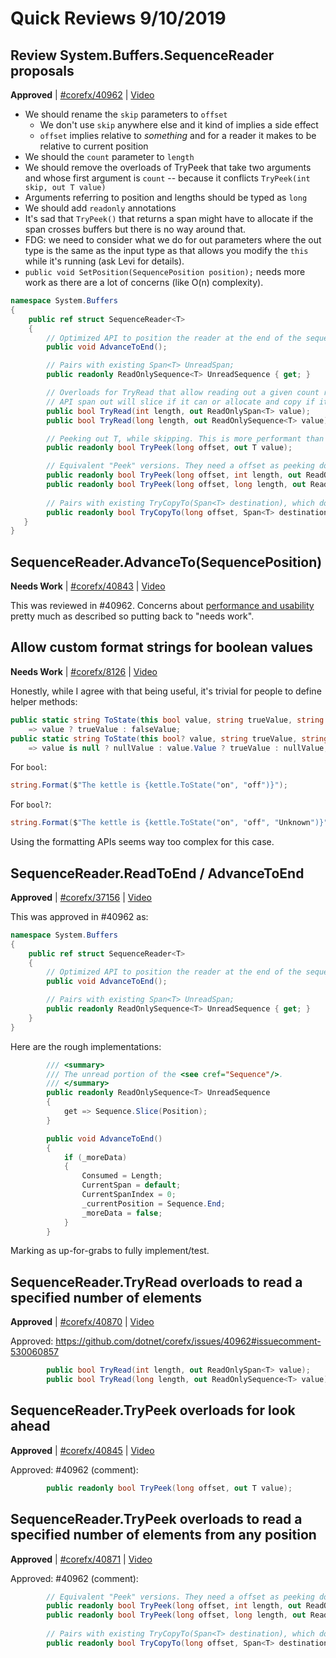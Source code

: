 # Quick Reviews 9/10/2019

## Review System.Buffers.SequenceReader<T> proposals

**Approved** | [#corefx/40962](https://github.com/dotnet/corefx/issues/40962#issuecomment-530060857) | [Video](https://www.youtube.com/watch?v=Vf-Gj0h8Uws&t=0h0m0s)

* We should rename the `skip` parameters to `offset`
    - We don't use `skip` anywhere else and it kind of implies a side effect
    - `offset` implies relative to *something* and for a reader it makes to be relative to current position
* We should the `count` parameter to `length`
* We should remove the overloads of TryPeek that take two arguments and whose first argument is `count` -- because it conflicts `TryPeek(int skip, out T value)`
* Arguments referring to position and lengths should be typed as `long`
* We should add `readonly` annotations
* It's sad that `TryPeek()` that returns a span might have to allocate if the span crosses buffers but there is no way around that.
* FDG: we need to consider what we do for out parameters where the out type is the same as the input type as that allows you modify the `this` while it's running (ask Levi for details).
* `public void SetPosition(SequencePosition position);` needs more work as there are a lot of concerns (like O(n) complexity).

```C#
namespace System.Buffers
{
    public ref struct SequenceReader<T>
    {
        // Optimized API to position the reader at the end of the sequence (much faster than what users can write)
        public void AdvanceToEnd();

        // Pairs with existing Span<T> UnreadSpan;
        public readonly ReadOnlySequence<T> UnreadSequence { get; }

        // Overloads for TryRead that allow reading out a given count rather than to some delimiter (as with existing
        // API span out will slice if it can or allocate and copy if it has to).
        public bool TryRead(int length, out ReadOnlySpan<T> value);
        public bool TryRead(long length, out ReadOnlySequence<T> value);

        // Peeking out T, while skipping. This is more performant than users can write (avoids rewinding).
        public readonly bool TryPeek(long offset, out T value);

        // Equivalent "Peek" versions. They need a offset as peeking doesn't advance the reader and rewinding is super expensive.
        public readonly bool TryPeek(long offset, int length, out ReadOnlySpan<T> value);
        public readonly bool TryPeek(long offset, long length, out ReadOnlySequence<T> value);
 
        // Pairs with existing TryCopyTo(Span<T> destination), which does not advance the reader (neither does this)
        public readonly bool TryCopyTo(long offset, Span<T> destination);
   }
}
```

## SequenceReader<T>.AdvanceTo(SequencePosition)

**Needs Work** | [#corefx/40843](https://github.com/dotnet/corefx/issues/40843#issuecomment-530066043) | [Video](https://www.youtube.com/watch?v=Vf-Gj0h8Uws&t=1h15m19s)

This was reviewed in #40962.  Concerns about [performance and usability](https://github.com/dotnet/corefx/issues/40962#issuecomment-530060857) pretty much as described so putting back to "needs work".
## Allow custom format strings for boolean values

**Needs Work** | [#corefx/8126](https://github.com/dotnet/corefx/issues/8126#issuecomment-530066335) | [Video](https://www.youtube.com/watch?v=Vf-Gj0h8Uws&t=1h25m49s)

Honestly, while I agree with that being useful, it's trivial for people to define helper methods:

```C#
public static string ToState(this bool value, string trueValue, string falseValue)
    => value ? trueValue : falseValue;
public static string ToState(this bool? value, string trueValue, string falseValue, string nullValue)
    => value is null ? nullValue : value.Value ? trueValue : nullValue;
```

For `bool`:

```C#
string.Format($"The kettle is {kettle.ToState("on", "off")}");
```

For `bool?`:

```C#
string.Format($"The kettle is {kettle.ToState("on", "off", "Unknown")}");
```

Using the formatting APIs seems way too complex for this case.
## SequenceReader<T>.ReadToEnd / AdvanceToEnd

**Approved** | [#corefx/37156](https://github.com/dotnet/corefx/issues/37156#issuecomment-530067301) | [Video](https://www.youtube.com/watch?v=Vf-Gj0h8Uws&t=1h29m56s)

This was approved in #40962 as:

``` C#
namespace System.Buffers
{
    public ref struct SequenceReader<T>
    {
        // Optimized API to position the reader at the end of the sequence (much faster than what users can write)
        public void AdvanceToEnd();

        // Pairs with existing Span<T> UnreadSpan;
        public readonly ReadOnlySequence<T> UnreadSequence { get; }
    }
}
```

Here are the rough implementations:

``` C#
        /// <summary>
        /// The unread portion of the <see cref="Sequence"/>.
        /// </summary>
        public readonly ReadOnlySequence<T> UnreadSequence
        {
            get => Sequence.Slice(Position);
        }
```


``` C#
        public void AdvanceToEnd()
        {
            if (_moreData)
            {
                Consumed = Length;
                CurrentSpan = default;
                CurrentSpanIndex = 0;
                _currentPosition = Sequence.End;
                _moreData = false;
            }
        }
```

Marking as up-for-grabs to fully implement/test.
## SequenceReader<T>.TryRead overloads to read a specified number of elements

**Approved** | [#corefx/40870](https://github.com/dotnet/corefx/issues/40870#issuecomment-530068389) | [Video](https://www.youtube.com/watch?v=Vf-Gj0h8Uws&t=1h32m38s)

Approved: https://github.com/dotnet/corefx/issues/40962#issuecomment-530060857

``` C#
        public bool TryRead(int length, out ReadOnlySpan<T> value);
        public bool TryRead(long length, out ReadOnlySequence<T> value);
```
## SequenceReader<T>.TryPeek overloads for look ahead

**Approved** | [#corefx/40845](https://github.com/dotnet/corefx/issues/40845#issuecomment-530069306) | [Video](https://www.youtube.com/watch?v=Vf-Gj0h8Uws&t=1h35m2s)

Approved: #40962 (comment):

``` C#
        public readonly bool TryPeek(long offset, out T value);
```
## SequenceReader<T>.TryPeek overloads to read a specified number of elements from any position

**Approved** | [#corefx/40871](https://github.com/dotnet/corefx/issues/40871#issuecomment-530070064) | [Video](https://www.youtube.com/watch?v=Vf-Gj0h8Uws&t=1h37m29s)

Approved: #40962 (comment):

``` C#
        // Equivalent "Peek" versions. They need a offset as peeking doesn't advance the reader and rewinding is super expensive.
        public readonly bool TryPeek(long offset, int length, out ReadOnlySpan<T> value);
        public readonly bool TryPeek(long offset, long length, out ReadOnlySequence<T> value);
 
        // Pairs with existing TryCopyTo(Span<T> destination), which does not advance the reader (neither does this)
        public readonly bool TryCopyTo(long offset, Span<T> destination);
```
